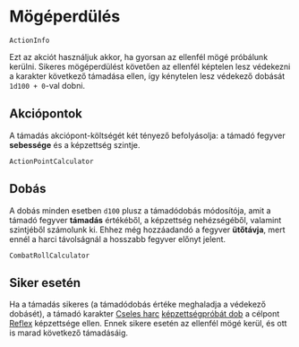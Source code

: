 # Mögéperdülés

`ActionInfo`

Ezt az akciót használjuk akkor, ha gyorsan az ellenfél mögé próbálunk kerülni. Sikeres mögéperdülést követően az ellenfél képtelen lesz védekezni a karakter következő támadása ellen, így kénytelen lesz védekező dobását `1d100 + 0`-val dobni.

## Akciópontok

A támadás akciópont-költségét két tényező befolyásolja: a támadó fegyver **sebessége** és a képzettség szintje.

`ActionPointCalculator`

## Dobás

A dobás minden esetben `d100` plusz a támadódobás módosítója, amit a támadó fegyver **támadás** értékéből, a képzettség nehézségéből, valamint szintjéből számolunk ki. Ehhez még hozzáadandó a fegyver **ütőtávja**, mert ennél a harci távolságnál a hosszabb fegyver előnyt jelent.

`CombatRollCalculator`

## Siker esetén

Ha a támadás sikeres (a támadódobás értéke meghaladja a védekező dobásét), a támadó karakter [Cseles harc](skill:trick_fighting) [képzettségpróbát dob](rule:skill_check) a célpont [Reflex](skill:reactions) képzettsége ellen. Ennek sikere esetén az ellenfél mögé kerül, és ott is marad következő támadásáig.

